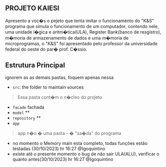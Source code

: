 ## PROJETO KAIESI

Apresento a voc�s o pejeto que tenta imitar o funcionamento do "K&S"
programa que simula o funcionamento de um computador, contendo nele, 
uma unidade l�gica e aritm�tica(ULA), Register Bank(banco de resgistro), m�moria de armazenamento de dados e uma m�moria de microprogramas, o "K&S" foi apresentado pelo professor da universidade federal do oeste do par� prof. C�ssio.

## Estrutura Principal

ignorem as as demais pastas, foquem apenas nessa

- `src`: the folder to maintain sources
> Essa pasta cont�m o n�cleo do projeto
- `facade` fachada
- `model` **
- `repository` **
- `app`
> app n�o � uma pasta - � "sa�da" do programa
- no momento o Memory main esta completo, todas funções estão testadas (30/10/2023) hr 16:27 @Igoquintino
- existe até o presente momento o bug de não sair ULA(ALU), verificar o quanto antes(30/10/2023) hr 16:27 @Igoquintino


